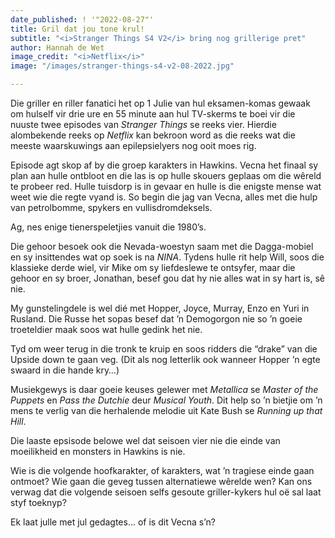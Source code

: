```yaml
---
date_published: ! '"2022-08-27"'
title: Gril dat jou tone krul!
subtitle: "<i>Stranger Things S4 V2</i> bring nog grillerige pret"
author: Hannah de Wet
image_credit: "<i>Netflix</i>"
image: "/images/stranger-things-s4-v2-08-2022.jpg"

---
```

Die griller en riller fanatici het op 1 Julie van hul eksamen-komas gewaak om hulself vir drie ure en 55 minute aan hul TV-skerms te boei vir die nuuste twee episodes van _Stranger Things_ se reeks vier. Hierdie alombekende reeks op _Netflix_ kan bekroon word as die reeks wat die meeste waarskuwings aan epilepsielyers nog ooit moes rig.

Episode agt skop af by die groep karakters in Hawkins. Vecna het finaal sy plan aan hulle ontbloot en die las is op hulle skouers geplaas om die wêreld te probeer red. Hulle tuisdorp is in gevaar en hulle is die enigste mense wat weet wie die regte vyand is. So begin die jag van Vecna, alles met die hulp van petrolbomme, spykers en vullisdromdeksels.

Ag, nes enige tienerspeletjies vanuit die 1980’s.

Die gehoor besoek ook die Nevada-woestyn saam met die Dagga-mobiel en sy insittendes wat op soek is na _NINA_. Tydens hulle rit help Will, soos die klassieke derde wiel, vir Mike om sy liefdeslewe te ontsyfer, maar die gehoor en sy broer, Jonathan, besef gou dat hy nie alles wat in sy hart is, sê nie.

My gunstelingdele is wel dié met Hopper, Joyce, Murray, Enzo en Yuri in Rusland. Die Russe het sopas besef dat ’n Demogorgon nie so ’n goeie troeteldier maak soos wat hulle gedink het nie.

Tyd om weer terug in die tronk te kruip en soos ridders die “drake” van die Upside down te gaan veg. (Dit als nog letterlik ook wanneer Hopper ’n egte swaard in die hande kry…)

Musiekgewys is daar goeie keuses gelewer met _Metallica_ se _Master of the Puppets_ en _Pass the Dutchie_ deur _Musical Youth_. Dit help so ’n bietjie om ’n mens te verlig van die herhalende melodie uit Kate Bush se _Running up that Hill_.

Die laaste epsisode belowe wel dat seisoen vier nie die einde van moeilikheid en monsters in Hawkins is nie.

Wie is die volgende hoofkarakter, of karakters, wat ’n tragiese einde gaan ontmoet? Wie gaan die geveg tussen alternatiewe wêrelde wen? Kan ons verwag dat die volgende seisoen selfs gesoute griller-kykers hul oё sal laat styf toeknyp?

Ek laat julle met jul gedagtes… of is dit Vecna s’n?